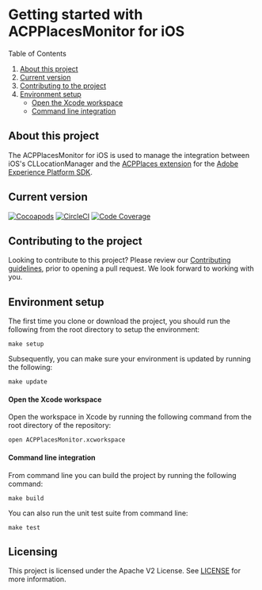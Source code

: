 # Getting started with ACPPlacesMonitor for iOS

Table of Contents

1. [About this project](#about-this-project)
2. [Current version](#current-version)
3. [Contributing to the project](#contributing-to-the-project)
4. [Environment setup](#environment-setup)
    - [Open the Xcode workspace](#open-the-xcode-workspace)
    - [Command line integration](#command-line-integration)    

## About this project

The ACPPlacesMonitor for iOS is used to manage the integration between iOS's CLLocationManager and the [ACPPlaces extension](https://cocoapods.org/pods/ACPPlaces) for the [Adobe Experience Platform SDK](https://github.com/Adobe-Marketing-Cloud/acp-sdks).

## Current version

[![Cocoapods](https://img.shields.io/cocoapods/v/ACPPlacesMonitor.svg?color=orange&label=ACPPlacesMonitor&logo=apple&logoColor=white)](https://cocoapods.org/pods/ACPPlacesMonitor)
[![CircleCI](https://img.shields.io/circleci/project/github/adobe/places-monitor-ios/master.svg?logo=circleci)](https://circleci.com/gh/adobe/workflows/places-monitor-ios)
[![Code Coverage](https://img.shields.io/codecov/c/github/adobe/places-monitor-ios/master.svg?logo=codecov)](https://codecov.io/gh/adobe/places-monitor-ios/branch/master)


## Contributing to the project

Looking to contribute to this project?  Please review our [Contributing guidelines](.github/CONTRIBUTING.md), prior to opening a pull request.  We look forward to working with you.

## Environment setup

The first time you clone or download the project, you should run the following from the root directory to setup the environment:

~~~~
make setup
~~~~

Subsequently, you can make sure your environment is updated by running the following:

~~~~
make update
~~~~

#### Open the Xcode workspace

Open the workspace in Xcode by running the following command from the root directory of the repository:

~~~
open ACPPlacesMonitor.xcworkspace
~~~

#### Command line integration

From command line you can build the project by running the following command:

~~~~
make build
~~~~

You can also run the unit test suite from command line:

~~~~
make test
~~~~

## Licensing
This project is licensed under the Apache V2 License. See [LICENSE](LICENSE) for more information.
